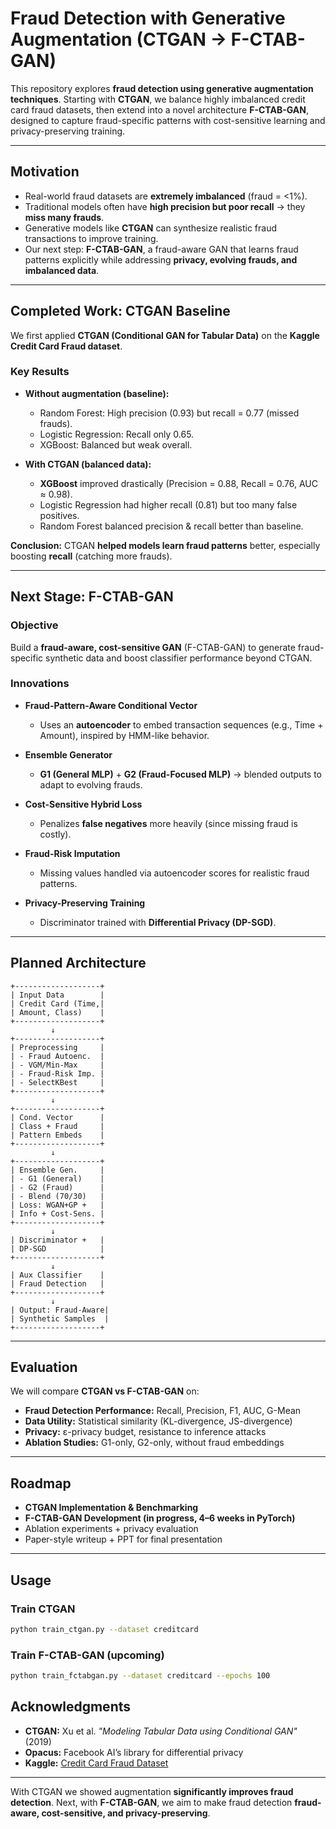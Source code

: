 # Fraud Detection with Generative Augmentation (CTGAN → F-CTAB-GAN)


This repository explores **fraud detection using generative augmentation techniques**.
Starting with **CTGAN**, we balance highly imbalanced credit card fraud datasets, then extend into a novel architecture **F-CTAB-GAN**, designed to capture fraud-specific patterns with cost-sensitive learning and privacy-preserving training.

---

## Motivation

* Real-world fraud datasets are **extremely imbalanced** (fraud = <1%).
* Traditional models often have **high precision but poor recall** → they **miss many frauds**.
* Generative models like **CTGAN** can synthesize realistic fraud transactions to improve training.
* Our next step: **F-CTAB-GAN**, a fraud-aware GAN that learns fraud patterns explicitly while addressing **privacy, evolving frauds, and imbalanced data**.

---

## Completed Work: CTGAN Baseline

We first applied **CTGAN (Conditional GAN for Tabular Data)** on the **Kaggle Credit Card Fraud dataset**.

### Key Results

* **Without augmentation (baseline):**

  * Random Forest: High precision (0.93) but recall = 0.77 (missed frauds).
  * Logistic Regression: Recall only 0.65.
  * XGBoost: Balanced but weak overall.

* **With CTGAN (balanced data):**

  * **XGBoost** improved drastically (Precision = 0.88, Recall = 0.76, AUC ≈ 0.98).
  * Logistic Regression had higher recall (0.81) but too many false positives.
  * Random Forest balanced precision & recall better than baseline.

**Conclusion:** CTGAN **helped models learn fraud patterns** better, especially boosting **recall** (catching more frauds).

---

## Next Stage: F-CTAB-GAN

### Objective

Build a **fraud-aware, cost-sensitive GAN** (F-CTAB-GAN) to generate fraud-specific synthetic data and boost classifier performance beyond CTGAN.

### Innovations

* **Fraud-Pattern-Aware Conditional Vector**

  * Uses an **autoencoder** to embed transaction sequences (e.g., Time + Amount), inspired by HMM-like behavior.

* **Ensemble Generator**

  * **G1 (General MLP)** + **G2 (Fraud-Focused MLP)** → blended outputs to adapt to evolving frauds.

* **Cost-Sensitive Hybrid Loss**

  * Penalizes **false negatives** more heavily (since missing fraud is costly).

* **Fraud-Risk Imputation**

  * Missing values handled via autoencoder scores for realistic fraud patterns.

* **Privacy-Preserving Training**

  * Discriminator trained with **Differential Privacy (DP-SGD)**.

---

## Planned Architecture

```
+-------------------+
| Input Data        |
| Credit Card (Time,|
| Amount, Class)    |
+-------------------+
         ↓
+-------------------+
| Preprocessing     |
| - Fraud Autoenc.  |
| - VGM/Min-Max     |
| - Fraud-Risk Imp. |
| - SelectKBest     |
+-------------------+
         ↓
+-------------------+
| Cond. Vector      |
| Class + Fraud     |
| Pattern Embeds    |
+-------------------+
         ↓
+-------------------+
| Ensemble Gen.     |
| - G1 (General)    |
| - G2 (Fraud)      |
| - Blend (70/30)   |
| Loss: WGAN+GP +   |
| Info + Cost-Sens. |
+-------------------+
         ↓
| Discriminator +   |
| DP-SGD            |
+-------------------+
         ↓
| Aux Classifier    |
| Fraud Detection   |
+-------------------+
         ↓
| Output: Fraud-Aware|
| Synthetic Samples  |
+-------------------+
```

---

## Evaluation

We will compare **CTGAN vs F-CTAB-GAN** on:

* **Fraud Detection Performance:** Recall, Precision, F1, AUC, G-Mean
* **Data Utility:** Statistical similarity (KL-divergence, JS-divergence)
* **Privacy:** ε-privacy budget, resistance to inference attacks
* **Ablation Studies:** G1-only, G2-only, without fraud embeddings

---

## Roadmap

*  **CTGAN Implementation & Benchmarking**
*  **F-CTAB-GAN Development (in progress, 4–6 weeks in PyTorch)**
*  Ablation experiments + privacy evaluation
*  Paper-style writeup + PPT for final presentation

---

##  Usage


### Train CTGAN

```bash
python train_ctgan.py --dataset creditcard
```

### Train F-CTAB-GAN (upcoming)

```bash
python train_fctabgan.py --dataset creditcard --epochs 100
```

## Acknowledgments

* **CTGAN:** Xu et al. *"Modeling Tabular Data using Conditional GAN"* (2019)
* **Opacus:** Facebook AI’s library for differential privacy
* **Kaggle:** [Credit Card Fraud Dataset](https://www.kaggle.com/datasets/mlg-ulb/creditcardfraud)  

---

With CTGAN we showed augmentation **significantly improves fraud detection**.
Next, with **F-CTAB-GAN**, we aim to make fraud detection **fraud-aware, cost-sensitive, and privacy-preserving**.
